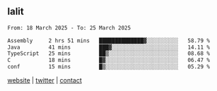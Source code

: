 ## lalit

<!--START_SECTION:waka-->

```txt
From: 18 March 2025 - To: 25 March 2025

Assembly     2 hrs 51 mins   ██████████████▓░░░░░░░░░░   58.79 %
Java         41 mins         ███▓░░░░░░░░░░░░░░░░░░░░░   14.11 %
TypeScript   25 mins         ██▒░░░░░░░░░░░░░░░░░░░░░░   08.68 %
C            18 mins         █▓░░░░░░░░░░░░░░░░░░░░░░░   06.47 %
conf         15 mins         █▒░░░░░░░░░░░░░░░░░░░░░░░   05.29 %
```

<!--END_SECTION:waka-->

[website](https://lalit.sh) | [twitter](https://x.com/@lalitcodes) | [contact](https://lalit.sh/contact)
